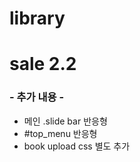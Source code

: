 # library

<h1>sale 2.2</h1>
<h3>- 추가 내용 -</h3>

<ul>
  <li>메인 .slide bar 반응형</li>
  <li>#top_menu 반응형</li>
  <li>book upload css 별도 추가</li>
